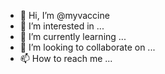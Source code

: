 - 👋 Hi, I’m @myvaccine
- 👀 I’m interested in ...
- 🌱 I’m currently learning ...
- 💞️ I’m looking to collaborate on ...
- 📫 How to reach me ...

<!---
myvaccine/myvaccine is a ✨ special ✨ repository because its `README.md` (this file) appears on your GitHub profile.
You can click the Preview link to take a look at your changes.
--->
